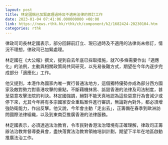 ```yaml
---
layout: post
title: 林定國稱已加緊處理過時及不適用法律的修訂工作
date: 2023-01-04 07:41:06.000000000 +08:00
link: https://news.rthk.hk/rthk/ch/component/k2/1682424-20230104.htm
categories: rthk
---
```


律政司司長林定國表示，部分回歸前訂立、現已過時及不適用的法律尚未修訂，情況不理想，律政司已加緊處理。

林定國在《大公報》撰文，提到自去年底已採取措施，就70多條需要作出「適應化」的法例，主動與相關政策局共同研究，以先易後難方式，期望在今年內逐步完成部分「適應化」工作。

他又提到，本港作為國家內唯一實行普通法地方，這個獨特優勢亦成為部分西方國家及敵對勢力對香港攻擊的重點，不斷藉機抹黑、詆毀香港的法律及司法制度，甚至惡意攻擊法院的判決。林定國強調，絕對不能天真地認為這些惡意行為會減少或停下來，尤其今年將有多宗國家安全重點案件進行審訊，無論對內對外，都必須增強防衛能力，作出反擊。他又說，今年會主動「走出去」，正籌備在春季到歐洲訪問國際法律組織，以及到東南亞推廣香港的法律服務。

林定國表示，必須透過法治教育，令市民對香港法治環境有正確理解，律政司正籌辦法治教育督導委員會，盡快落實法治教育領袖培訓計劃，期望下半年在地區啟動推廣法治工作。

